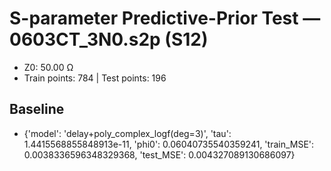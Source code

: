 # S-parameter Predictive-Prior Test — 0603CT_3N0.s2p (S12)
- Z0: 50.00 Ω
- Train points: 784  |  Test points: 196

## Baseline
- {'model': 'delay+poly_complex_logf(deg=3)', 'tau': 1.4415568855848913e-11, 'phi0': 0.06040735540359241, 'train_MSE': 0.0038336596348329368, 'test_MSE': 0.004327089130686097}